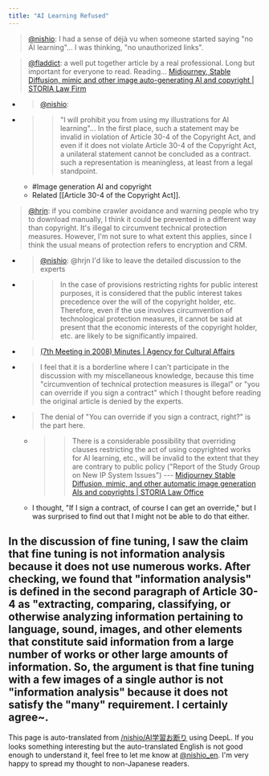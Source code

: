 ```yaml
---
title: "AI Learning Refused"
---
```


> [@nishio](https://twitter.com/nishio/status/1564418355825876997?s=20&t=FjONfgaGIHTfaL-djUsxUA): I had a sense of déjà vu when someone started saying "no AI learning"... I was thinking, "no unauthorized links".

> [@fladdict](https://twitter.com/fladdict/status/1564924541486657536): a well put together article by a real professional. Long but important for everyone to read.
> Reading... [Midjourney, Stable Diffusion, mimic and other image auto-generating AI and copyright | STORIA Law Firm](https://t.co/AcxeVPPwId)
- > [@nishio](https://twitter.com/nishio/status/1565173219480715265?s=20&t=FjONfgaGIHTfaL-djUsxUA):
- >  > "I will prohibit you from using my illustrations for AI learning"... In the first place, such a statement may be invalid in violation of Article 30-4 of the Copyright Act, and even if it does not violate Article 30-4 of the Copyright Act, a unilateral statement cannot be concluded as a contract. such a representation is meaningless, at least from a legal standpoint.
    - #Image generation AI and copyright
    - Related [[Article 30-4 of the Copyright Act]].

> [@hrjn](https://twitter.com/hrjn/status/1565200020110200832?s=20&t=FjONfgaGIHTfaL-djUsxUA): if you combine crawler avoidance and warning people who try to download manually, I think it could be prevented in a different way than copyright.
> It's illegal to circumvent technical protection measures.
>  However, I'm not sure to what extent this applies, since I think the usual means of protection refers to encryption and CRM.
- > [@nishio](https://twitter.com/nishio/status/1565214003827470336): @hrjn I'd like to leave the detailed discussion to the experts
- >  >In the case of provisions restricting rights for public interest purposes, it is considered that the public interest takes precedence over the will of the copyright holder, etc. Therefore, even if the use involves circumvention of technological protection measures, it cannot be said at present that the economic interests of the copyright holder, etc. are likely to be significantly impaired.
- > [(7th Meeting in 2008) Minutes | Agency for Cultural Affairs](https://t.co/9x8HhLqOdW)
- >  I feel that it is a borderline where I can't participate in the discussion with my miscellaneous knowledge, because this time "circumvention of technical protection measures is illegal" or "you can override if you sign a contract" which I thought before reading the original article is denied by the experts.
- > The denial of "You can override if you sign a contract, right?" is the part here.
    - > >There is a considerable possibility that overriding clauses restricting the act of using copyrighted works for AI learning, etc., will be invalid to the extent that they are contrary to public policy ("Report of the Study Group on New IP System Issues") --- [Midjourney Stable Diffusion, mimic, and other automatic image generation AIs and copyrights | STORIA Law Office](https://t.co/AcxeVPPwId)
    - I thought, "If I sign a contract, of course I can get an override," but I was surprised to find out that I might not be able to do that either.

In the discussion of fine tuning, I saw the claim that fine tuning is not information analysis because it does not use numerous works.
After checking, we found that "information analysis" is defined in the second paragraph of Article 30-4 as "extracting, comparing, classifying, or otherwise analyzing information pertaining to language, sound, images, and other elements that constitute said information from a large number of works or other large amounts of information. So, the argument is that fine tuning with a few images of a single author is not "information analysis" because it does not satisfy the "many" requirement. I certainly agree~.
---
This page is auto-translated from [/nishio/AI学習お断り](https://scrapbox.io/nishio/AI学習お断り) using DeepL. If you looks something interesting but the auto-translated English is not good enough to understand it, feel free to let me know at [@nishio_en](https://twitter.com/nishio_en). I'm very happy to spread my thought to non-Japanese readers.